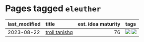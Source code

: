 # Pages tagged `eleuther`

|last_modified|title|est. idea maturity|tags
|:---|:---|---:|:---|
|2023-08-22|[troll tanishq](../troll_tanishq.md)|76|[![](https://img.shields.io/badge/tag-eleuther-161a53)](../tags/eleuther.md) [![](https://img.shields.io/badge/tag-trash-b3194)](../tags/trash.md)|
